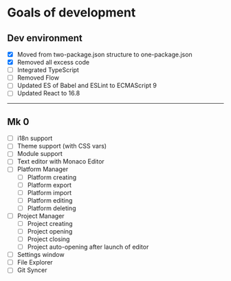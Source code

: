 # Goals of development

## Dev environment

- [x] Moved from two-package.json structure to one-package.json
- [x] Removed all excess code
- [ ] Integrated TypeScript
- [ ] Removed Flow
- [ ] Updated ES of Babel and ESLint to ECMAScript 9
- [ ] Updated React to 16.8

---

## Mk 0

- [ ] i18n support
- [ ] Theme support (with CSS vars)
- [ ] Module support
- [ ] Text editor with Monaco Editor
- [ ] Platform Manager
  - [ ] Platform creating
  - [ ] Platform export
  - [ ] Platform import
  - [ ] Platform editing
  - [ ] Platform deleting
- [ ] Project Manager
  - [ ] Project creating
  - [ ] Project opening
  - [ ] Project closing
  - [ ] Project auto-opening after launch of editor
- [ ] Settings window
- [ ] File Explorer
- [ ] Git Syncer
